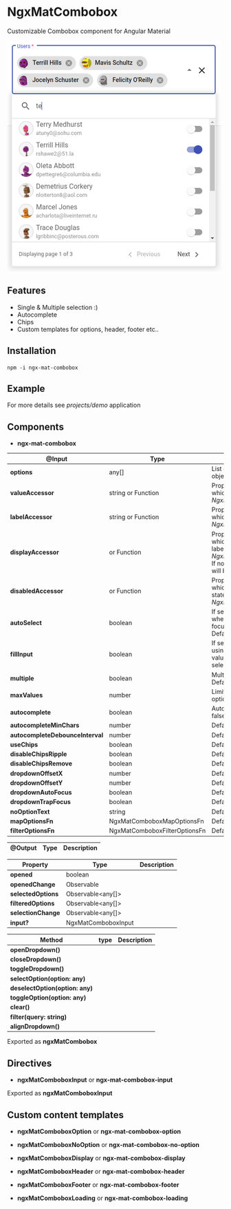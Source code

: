 # NgxMatCombobox

Customizable Combobox component for Angular Material

![Screenshot](./readme.png "Screenshot")

## Features
* Single & Multiple selection :)
* Autocomplete
* Chips
* Custom templates for options, header, footer etc..

## Installation
```shell
npm -i ngx-mat-combobox
```

## Example

For more details see *projects/demo* application

## Components
 
* **ngx-mat-combobox**

| @Input | Type | Description |
| ------ | ---- | ----------- |
| **options** | any[] | List of strings or complex objects. Default []. |
| **valueAccessor** | string or Function | Property of option's object which holds the 'value' or *NgxMatComboboxAccessorFn*. |
| **labelAccessor** | string or Function | Property of option's object which holds the 'label' or *NgxMatComboboxAccessorFn*. |
| **displayAccessor** | or Function | Property of option's object which holds the 'selected label' or *NgxMatComboboxAccessorFn*. If not defined **labelAccessor** will be used. |
| **disabledAccessor** |  or Function | Property of option's object which holds the 'disabled state' or *NgxMatComboboxAccessorFn*. |
| **autoSelect** | boolean | If set, value model is updated when option is activated (e.g. focused by key navigation). Default false. |
| **fillInput** | boolean | If set, search input is updated using *selectedLabelAccessor* value. Works only in single selection mode. Default false. |
| **multiple** | boolean | Multiple selection mode. Default false. |
| **maxValues** | number | Limit maximum selected options. Default 0 (no limit). |
| **autocomplete** | boolean | Autocomplete mode. Default false. |
| **autocompleteMinChars** | number | Default 0. |
| **autocompleteDebounceInterval** | number | Default 400. |
| **useChips** | boolean | Default false. |
| **disableChipsRipple** | boolean | Default false. |
| **disableChipsRemove**| boolean | Default false. |
| **dropdownOffsetX** | number | Default 0. |
| **dropdownOffsetY** | number | Default 0. |
| **dropdownAutoFocus** | boolean | Default false. |
| **dropdownTrapFocus** | boolean | Default false. |
| **noOptionText** | string | Default 'No Results'. |
| **mapOptionsFn** | NgxMatComboboxMapOptionsFn | Default undefined. |
| **filterOptionsFn** | NgxMatComboboxFilterOptionsFn | Default undefined. |


| @Output | Type | Description |
| ------- | ---- | ----------- |


| Property | Type | Description |
| -------- | ---- | ----------- |
| **opened** | boolean | |
| **openedChange** | Observable<boolean> | |
| **selectedOptions** | Observable<any[]> | |
| **filteredOptions** | Observable<any[]> | |
| **selectionChange** | Observable<any[]> | |
| **input?** | NgxMatComboboxInput | |


| Method | type | Description |
| ------ | ---- | ----------- |
| **openDropdown()** | |
| **closeDropdown()** | |
| **toggleDropdown()** | |
| **selectOption(option: any)** | |
| **deselectOption(option: any)** | |
| **toggleOption(option: any)** | |
| **clear()** | |
| **filter(query: string)** | |
| **alignDropdown()** | |

Exported as **ngxMatCombobox**


## Directives

* **ngxMatComboboxInput** or **ngx-mat-combobox-input**

Exported as **ngxMatComboboxInput**


## Custom content templates

* **ngxMatComboboxOption** or **ngx-mat-combobox-option**

* **ngxMatComboboxNoOption** or **ngx-mat-combobox-no-option**

* **ngxMatComboboxDisplay** or **ngx-mat-combobox-display**

* **ngxMatComboboxHeader** or **ngx-mat-combobox-header**

* **ngxMatComboboxFooter** or **ngx-mat-combobox-footer**

* **ngxMatComboboxLoading** or **ngx-mat-combobox-loading**

